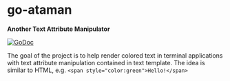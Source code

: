# go-ataman
**Another Text Attribute Manipulator**

[![GoDoc](https://godoc.org/gopkg.in/workanator/go-ataman.v0?status.svg)](https://godoc.org/gopkg.in/workanator/go-ataman.v0)

The goal of the project is to help render colored text in terminal applications
with text attribute manipulation contained in text template.
The idea is similar to HTML, e.g. `<span style="color:green">Hello!</span>`
